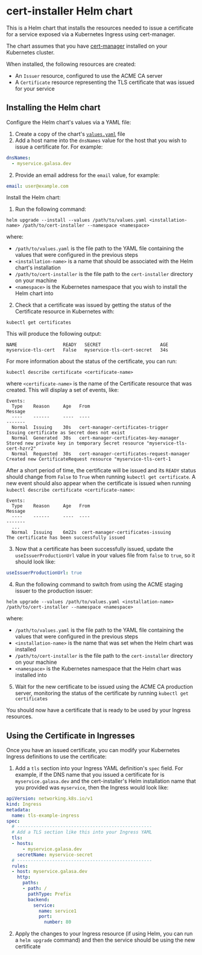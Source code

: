 # cert-installer Helm chart

This is a Helm chart that installs the resources needed to issue a certificate for a service exposed via a Kubernetes Ingress using cert-manager.

The chart assumes that you have [cert-manager](https://cert-manager.io) installed on your Kubernetes cluster.

When installed, the following resources are created:
- An `Issuer` resource, configured to use the ACME CA server
- A `Certificate` resource representing the TLS certificate that was issued for your service

## Installing the Helm chart

Configure the Helm chart's values via a YAML file:

1. Create a copy of the chart's [`values.yaml`](./values.yaml) file
2. Add a host name into the `dnsNames` value for the host that you wish to issue a certificate for. For example:

```yaml
dnsNames:
  - myservice.galasa.dev
```

2. Provide an email address for the `email` value, for example:

```yaml
email: user@example.com
```

Install the Helm chart:
1. Run the following command:

```
helm upgrade --install --values /path/to/values.yaml <installation-name> /path/to/cert-installer --namespace <namespace>
```

where:
- `/path/to/values.yaml` is the file path to the YAML file containing the values that were configured in the previous steps
- `<installation-name>` is a name that should be associated with the Helm chart's installation
- `/path/to/cert-installer` is the file path to the `cert-installer` directory on your machine
- `<namespace>` is the Kubernetes namespace that you wish to install the Helm chart into

2. Check that a certificate was issued by getting the status of the Certificate resource in Kubernetes with:

```
kubectl get certificates
```

This will produce the following output:

```
NAME                 READY   SECRET                      AGE
myservice-tls-cert   False   myservice-tls-cert-secret   34s
```

For more information about the status of the certificate, you can run:
```
kubectl describe certificate <certificate-name>
```
where `<certificate-name>` is the name of the Certificate resource that was created. This will display a set of events, like:

```
Events:
  Type    Reason     Age   From                                       Message
  ----    ------     ----  ----                                       -------
  Normal  Issuing    30s   cert-manager-certificates-trigger          Issuing certificate as Secret does not exist
  Normal  Generated  30s   cert-manager-certificates-key-manager      Stored new private key in temporary Secret resource "myservice-tls-cert-hzrr2"
  Normal  Requested  30s   cert-manager-certificates-request-manager  Created new CertificateRequest resource "myservice-tls-cert-1
```

After a short period of time, the certificate will be issued and its `READY` status should change from `False` to `True` when running `kubectl get certificate`. A new event should also appear when the certificate is issued when running `kubectl describe certificate <certificate-name>`:

```
Events:
  Type    Reason     Age   From                                       Message
  ----    ------     ----  ----                                       -------
  ...
  Normal  Issuing    6m22s  cert-manager-certificates-issuing          The certificate has been successfully issued
```

3. Now that a certificate has been successfully issued, update the `useIssuerProductionUrl` value in your values file from `false` to `true`, so it should look like:

```yaml
useIssuerProductionUrl: true
```

4. Run the following command to switch from using the ACME staging issuer to the production issuer:

```
helm upgrade --values /path/to/values.yaml <installation-name> /path/to/cert-installer --namespace <namespace>
```

where:
- `/path/to/values.yaml` is the file path to the YAML file containing the values that were configured in the previous steps
- `<installation-name>` is the name that was set when the Helm chart was installed
- `/path/to/cert-installer` is the file path to the `cert-installer` directory on your machine
- `<namespace>` is the Kubernetes namespace that the Helm chart was installed into

5. Wait for the new certificate to be issued using the ACME CA production server, monitoring the status of the certificate by running `kubectl get certificates`

You should now have a certificate that is ready to be used by your Ingress resources.

## Using the Certificate in Ingresses

Once you have an issued certificate, you can modify your Kubernetes Ingress definitions to use the certificate:

1. Add a `tls` section into your Ingress YAML definition's `spec` field. For example, if the DNS name that you issued a certificate for is `myservice.galasa.dev` and the cert-installer's Helm installation name that you provided was `myservice`, then the Ingress would look like:

```yaml
apiVersion: networking.k8s.io/v1
kind: Ingress
metadata:
  name: tls-example-ingress
spec:
  # --------------------------------------------------
  # Add a TLS section like this into your Ingress YAML
  tls:
  - hosts:
      - myservice.galasa.dev
    secretName: myservice-secret
  # --------------------------------------------------
  rules:
  - host: myservice.galasa.dev
    http:
      paths:
      - path: /
        pathType: Prefix
        backend:
          service:
            name: service1
            port:
              number: 80
```

2. Apply the changes to your Ingress resource (if using Helm, you can run a `helm upgrade` command) and then the service should be using the new certificate

